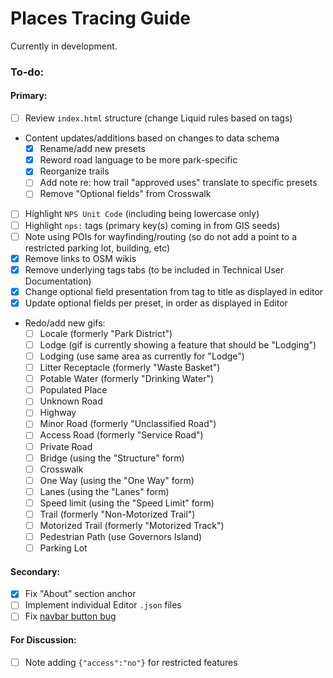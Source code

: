 # Places Tracing Guide

Currently in development.

### To-do:

#### Primary:

- [ ] Review `index.html` structure (change Liquid rules based on tags)
- Content updates/additions based on changes to data schema
  - [X] Rename/add new presets
  - [X] Reword road language to be more park-specific
  - [X] Reorganize trails
  - [ ] Add note re: how trail "approved uses" translate to specific presets
  - [ ] Remove "Optional fields" from Crosswalk
- [ ] Highlight `NPS Unit Code` (including being lowercase only)
- [ ] Highlight `nps:` tags (primary key(s) coming in from GIS seeds)
- [ ] Note using POIs for wayfinding/routing (so do not add a point to a restricted parking lot, building, etc)
- [X] Remove links to OSM wikis
- [X] Remove underlying tags tabs (to be included in Technical User Documentation)
- [X] Change optional field presentation from tag to title as displayed in editor
- [X] Update optional fields per preset, in order as displayed in Editor
- Redo/add new gifs:
  - [ ] Locale (formerly "Park District")
  - [ ] Lodge (gif is currently showing a feature that should be "Lodging")
  - [ ] Lodging (use same area as currently for "Lodge")
  - [ ] Litter Receptacle (formerly "Waste Basket")
  - [ ] Potable Water (formerly "Drinking Water")
  - [ ] Populated Place
  - [ ] Unknown Road
  - [ ] Highway
  - [ ] Minor Road (formerly "Unclassified Road")
  - [ ] Access Road (formerly "Service Road")
  - [ ] Private Road
  - [ ] Bridge (using the "Structure" form)
  - [ ] Crosswalk
  - [ ] One Way (using the "One Way" form)
  - [ ] Lanes (using the "Lanes" form)
  - [ ] Speed limit (using the "Speed Limit" form)
  - [ ] Trail (formerly "Non-Motorized Trail")
  - [ ] Motorized Trail (formerly "Motorized Track")
  - [ ] Pedestrian Path (use Governors Island)
  - [ ] Parking Lot

#### Secondary:

- [X] Fix "About" section anchor
- [ ] Implement individual Editor `.json` files
- [ ] Fix [navbar button bug](https://github.com/nationalparkservice/places-tracing-guide/issues/13)

#### For Discussion:

- [ ] Note adding `{"access":"no"}` for restricted features

